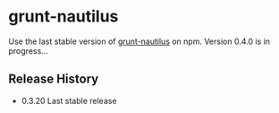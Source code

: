 grunt-nautilus
==============

[grunt-nautilus]: https://npmjs.org/package/grunt-nautilus


Use the last stable version of [grunt-nautilus][] on npm. Version 0.4.0 is in progress...


## Release History
- 0.3.20 Last stable release
